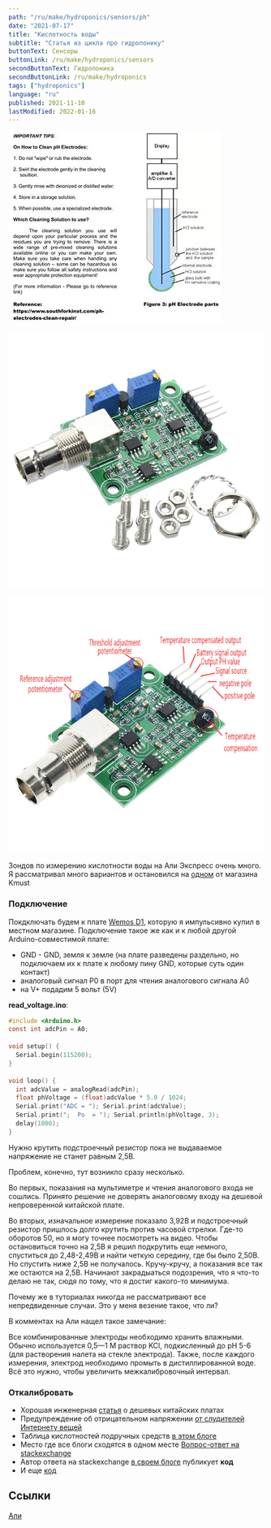 ```yaml
---
path: "/ru/make/hydroponics/sensors/ph"
date: "2021-07-17"
title: "Кислотность воды"
subtitle: "Статья из цикла про гидропонику"
buttonText: Сенсоры
buttonLink: /ru/make/hydroponics/sensors
secondButtonText: Гидропоника
secondButtonLink: /ru/make/hydroponics
tags: ["hydroponics"]
language: "ru"
published: 2021-11-10
lastModified: 2022-01-16
---
```


![инфа](./ph-sensor-info.jpg)

![комплектация](./ph-sensor-parts.webp)

![пины](./ph-sensor-pins.webp)

Зондов по измерению кислотности воды на Али Экспресс очень много. Я рассматривал много вариантов и остановился на [одном](https://s.click.aliexpress.com/e/_9Rk02I) от магазина Kmust

### Подключение

Покдключать будем к плате [Wemos D1](/ru/make/wemos-d1), которую я импульсивно купил в местном магазине. 
Подключение такое же как и к любой другой Arduino-совместимой плате:

- GND - GND, земля к земле (на плате разведены раздельно, но подключаем их к плате к любому пину GND, которые суть один контакт)
- аналоговый сигнал P0 в порт для чтения аналогового сигнала A0
- на V+ подадим 5 вольт (5V)



**read_voltage.ino**:
```c
#include <Arduino.h>
const int adcPin = A0;

void setup() {
  Serial.begin(115200);
}

void loop() {
  int adcValue = analogRead(adcPin);
  float phVoltage = (float)adcValue * 5.0 / 1024;
  Serial.print("ADC = "); Serial.print(adcValue);
  Serial.print(";  Po  = "); Serial.println(phVoltage, 3);
  delay(1000);
}
```

Нужно крутить подстроечный резистор пока не выдаваемое напряжение не станет равным 2,5В.

Проблем, конечно, тут возникло сразу несколько. 

Во первых, показания на мультиметре и чтения аналогового входа не сошлись. Принято решение не доверять аналоговому входу на дешевой непроверенной китайской плате.

Во вторых, изначальное измерение показало 3,92В и подстроечный резистор пришлось долго крутить против часовой стрелки. Где-то оборотов 50, но я могу точнее посмотреть на видео. Чтобы остановиться точно на 2,5В я решил подкрутить еще немного, спуститься до 2,48-2,49В и найти четкую середину, где бы было 2,50В. Но спустить ниже 2,5В не получалось. Кручу-кручу, а показания все так же остаются на 2,5В. Начинают закрадыаться подозрения, что я что-то делаю не так, сюдя по тому, что я достиг какого-то минимума.

Почему же в туториалах никогда не рассматривают все непредвиденные случаи. Это у меня везение такое, что ли?

В комментах на Али нащел такое замечание:

Все комбинированные электроды необходимо хранить влажными. Обычно используется 0,5—1 M раствор KCl, подкисленный до pH 5-6 (для растворения налета на стекле электрода). Также, после каждого измерения, электрод необходимо промыть в дистиллированной воде. Всё это нужно, чтобы увеличить межкалибровочный интервал.

### Откалибровать

- Хорошая инженерная [статья](https://www.e-tinkers.com/2019/11/measure-ph-with-a-low-cost-arduino-ph-sensor-board/) о дешевых китайских платах
- Предупреждение об отрицательном напряжении [от слудителей Интернету вещей](https://cimpleo.com/blog/simple-arduino-ph-meter/)
- Таблица кислотностей подручных средств [в этом блоге](https://scidle.com/how-to-use-a-ph-sensor-with-arduino/)
- Место где все блоги сходятся в одном месте [Вопрос-ответ на stackexchange](https://raspberrypi.stackexchange.com/questions/96653/ph-4502c-ph-sensor-calibration-and-adc-using-mcp3008-pcf8591-and-ads1115)
- Автор ответа на stackexchange [в своем блоге](https://tlfong01.blog/2019/04/26/ph-4502c-ph-meter-calibration-notes/) публикует **код**
- И еще [код](https://wiki.dfrobot.com/PH_meter_SKU__SEN0161_)


## Ссылки

[Али](https://s.click.aliexpress.com/e/_9Rk02I)
